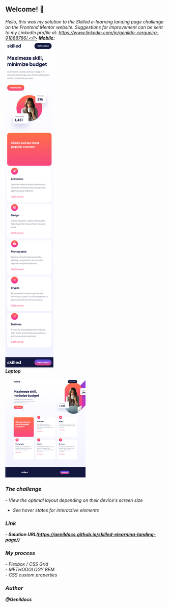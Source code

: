 ## Welcome! 👋

<i>Hello, this was my solution to the Skilled e-learning landing page challenge on the Frontend Mentor website. Suggestions for improvement can be sent to my LinkedIn profile at: https://www.linkedin.com/in/genildo-cerqueira-91888786/.</i>
<b>Mobile: </b><br>
<img src="./screen/mobile.png" alt="Mobile" width="30%" height="30%">
<br>
<b>Laptop</b><br>   
<img src="./screen/laptop.png" alt="Laptop" width="50%" height="50%">


### The challenge

<i>- View the optimal layout depending on their device's screen size<br>
- See hover states for interactive elements</i>

### Link
<b>- Solution URL(https://genildocs.github.io/skilled-elearning-landing-page/) </b>

### My process

<i>- Flexbox / CSS Grid</i><br>
<i>- METHODOLOGY BEM</i><br>
<i>- CSS custom properties</i>

### Author
<b> @Genildocs </b>
